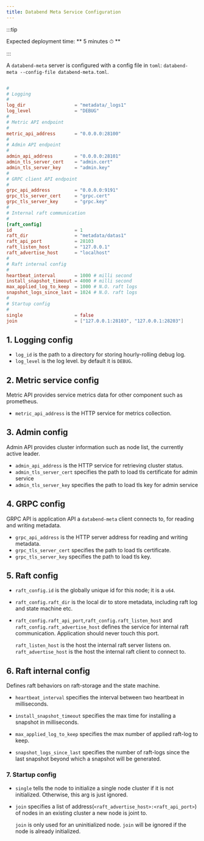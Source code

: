 ```yaml
---
title: Databend Meta Service Configuration
---
```


:::tip

Expected deployment time: ** 5 minutes ⏱ **

:::

A `databend-meta` server is configured with a config file in `toml`: `databend-meta --config-file databend-meta.toml`.

```toml title="databend-meta.toml"

#
# Logging
#
log_dir                  = "metadata/_logs1"
log_level                = "DEBUG"
#
# Metric API endpoint
#
metric_api_address       = "0.0.0.0:28100"
#
# Admin API endpoint
#
admin_api_address        = "0.0.0.0:28101"
admin_tls_server_cert    = "admin.cert" 
admin_tls_server_key     = "admin.key" 
#
# GRPC client API endpoint
#
grpc_api_address         = "0.0.0.0:9191"
grpc_tls_server_cert     = "grpc.cert" 
grpc_tls_server_key      = "grpc.key"
#
# Internal raft communication
#
[raft_config]
id                       = 1
raft_dir                 = "metadata/datas1"
raft_api_port            = 28103
raft_listen_host         = "127.0.0.1"
raft_advertise_host      = "localhost"
#
# Raft internal config
#
heartbeat_interval       = 1000 # milli second 
install_snapshot_timeout = 4000 # milli second
max_applied_log_to_keep  = 1000 # N.O. raft logs
snapshot_logs_since_last = 1024 # N.O. raft logs
#
# Startup config
#
single                   = false
join                     = ["127.0.0.1:28103", "127.0.0.1:28203"]
```
## 1. Logging config

- `log_id` is the path to a directory for storing hourly-rolling debug log.
- `log_level` is the log level. by default it is `DEBUG`.

## 2. Metric service config

Metric API provides service metrics data for other component such as prometheus.

- `metric_api_address` is the HTTP service for metrics collection.

## 3. Admin config

Admin API provides cluster information such as node list, the currently active leader.

- `admin_api_address` is the HTTP service for retrieving cluster status.
- `admin_tls_server_cert` specifies the path to load tls certificate for admin service 
- `admin_tls_server_key` specifies the path to load tls key for admin service

## 4. GRPC config

GRPC API is application API a `databend-meta` client connects to, for reading and writing metadata.

- `grpc_api_address` is the HTTP server address for reading and writing metadata.
- `grpc_tls_server_cert` specifies the path to load tls certificate.
- `grpc_tls_server_key` specifies the path to load tls key.

## 5. Raft config

- `raft_config.id` is the globally unique id for this node; it is a `u64`.

- `raft_config.raft_dir` is the local dir to store metadata, including raft log
  and state machine etc.

- `raft_config.raft_api_port`,`raft_config.raft_listen_host` and `raft_config.raft_advertise_host`
  defines the service for internal raft communication.  Application should never touch this port.

  `raft_listen_host` is the host the internal raft server listens on.
  `raft_advertise_host` is the host the internal raft client to connect to.

## 6. Raft internal config

Defines raft behaviors on raft-storage and the state machine.

- `heartbeat_interval` specifies the interval between two heartbeat in milliseconds.

- `install_snapshot_timeout` specifies the max time for installing a snapshot in milliseconds.

- `max_applied_log_to_keep` specifies the max number of applied raft-log to keep.

- `snapshot_logs_since_last` specifies the number of raft-logs since the last snapshot beyond which a snapshot will be generated.

### 7. Startup config

- `single` tells the node to initialize a single node cluster if it is not
  initialized. Otherwise, this arg is just ignored.

- `join` specifies a list of address(`<raft_advertise_host>:<raft_api_port>`) of nodes in an existing cluster a new node is joint to.

  `join` is only used for an uninitialized node.
  `join` will be ignored if the node is already initialized.
